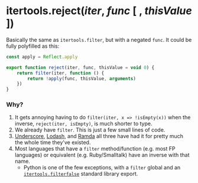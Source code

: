 # itertools.reject(*iter*, *func* [ , *thisValue* ])

Basically the same as `itertools.filter`, but with a negated `func`. It could be fully polyfilled as this:

```js
const apply = Reflect.apply

export function reject(iter, func, thisValue = void 0) {
    return filter(iter, function () {
        return !apply(func, thisValue, arguments)
    })
}
```

### Why?

1. It gets annoying having to do `filter(iter, x => !isEmpty(x))` when the inverse, `reject(iter, isEmpty)`, is much shorter to type.
1. We already have `filter`. This is just a few small lines of code.
1. [Underscore](http://underscorejs.org/#reject), [Lodash](https://lodash.com/docs#reject), and [Ramda](http://ramdajs.com/docs/#reject) all three have had it for pretty much the whole time they've existed.
1. Most languages that have a `filter` method/function (e.g. most FP languages) or equivalent (e.g. Ruby/Smalltalk) have an inverse with that name.
    - Python is one of the few exceptions, with a `filter` global and an [`itertools.filterfalse`](https://docs.python.org/3/library/itertools.html#itertools.filterfalse) standard library export.
